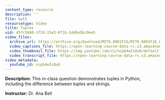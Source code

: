 ```yaml
---
content_type: resource
description: ''
file: null
resourcetype: Video
title: Tuples
uid: 45fc5680-1f2d-15e3-0f1b-14d6e5bc9ee5
video_files:
  archive_url: https://archive.org/download/MIT6.0001F16/MIT6_0001F16_Lecture_05_exercise_01_300k.mp4
  video_captions_file: https://open-learning-course-data-rc.s3.amazonaws.com/6-0001-introduction-to-computer-science-and-programming-in-python-fall-2016/9609bbbf572958b29b4113aef60438d5_ncpb4wIsQu8.vtt
  video_thumbnail_file: https://img.youtube.com/vi/ncpb4wIsQu8/default.jpg
  video_transcript_file: https://open-learning-course-data-rc.s3.amazonaws.com/6-0001-introduction-to-computer-science-and-programming-in-python-fall-2016/8d09eeff9d83a981d931fdfbd0e7e548_ncpb4wIsQu8.pdf
video_metadata:
  youtube_id: ncpb4wIsQu8
---
```


**Description:** This in-class question demonstrates tuples in Python, including the difference between tuples and strings.

**Instructor:** Dr. Ana Bell